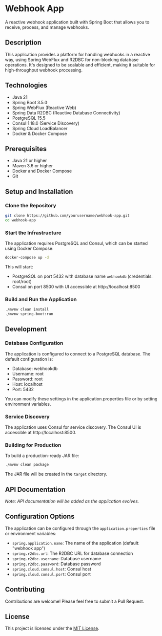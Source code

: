 # Webhook App

A reactive webhook application built with Spring Boot that allows you to receive, process, and manage webhooks.

## Description

This application provides a platform for handling webhooks in a reactive way, using Spring WebFlux and R2DBC for non-blocking database operations. It's designed to be scalable and efficient, making it suitable for high-throughput webhook processing.

## Technologies

- Java 21
- Spring Boot 3.5.0
- Spring WebFlux (Reactive Web)
- Spring Data R2DBC (Reactive Database Connectivity)
- PostgreSQL 15.5
- Consul 1.18.0 (Service Discovery)
- Spring Cloud LoadBalancer
- Docker & Docker Compose

## Prerequisites

- Java 21 or higher
- Maven 3.6 or higher
- Docker and Docker Compose
- Git

## Setup and Installation

### Clone the Repository

```bash
git clone https://github.com/yourusername/webhook-app.git
cd webhook-app
```

### Start the Infrastructure

The application requires PostgreSQL and Consul, which can be started using Docker Compose:

```bash
docker-compose up -d
```

This will start:
- PostgreSQL on port 5432 with database name `webhookdb` (credentials: root/root)
- Consul on port 8500 with UI accessible at http://localhost:8500

### Build and Run the Application

```bash
./mvnw clean install
./mvnw spring-boot:run
```

## Development

### Database Configuration

The application is configured to connect to a PostgreSQL database. The default configuration is:

- Database: webhookdb
- Username: root
- Password: root
- Host: localhost
- Port: 5432

You can modify these settings in the application.properties file or by setting environment variables.

### Service Discovery

The application uses Consul for service discovery. The Consul UI is accessible at http://localhost:8500.

### Building for Production

To build a production-ready JAR file:

```bash
./mvnw clean package
```

The JAR file will be created in the `target` directory.

## API Documentation

*Note: API documentation will be added as the application evolves.*

## Configuration Options

The application can be configured through the `application.properties` file or environment variables:

- `spring.application.name`: The name of the application (default: "webhook app")
- `spring.r2dbc.url`: The R2DBC URL for database connection
- `spring.r2dbc.username`: Database username
- `spring.r2dbc.password`: Database password
- `spring.cloud.consul.host`: Consul host
- `spring.cloud.consul.port`: Consul port

## Contributing

Contributions are welcome! Please feel free to submit a Pull Request.

## License

This project is licensed under the [MIT License](LICENSE).